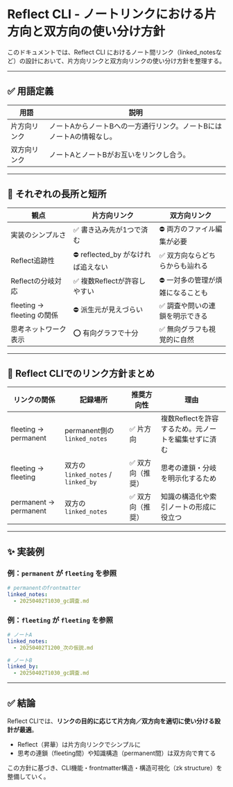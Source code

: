 # Reflect CLI - ノートリンクにおける片方向と双方向の使い分け方針

このドキュメントでは、Reflect CLI におけるノート間リンク（linked_notesなど）の設計において、片方向リンクと双方向リンクの使い分け方針を整理する。

---

## ✅ 用語定義

| 用語 | 説明 |
|------|------|
| 片方向リンク | ノートAからノートBへの一方通行リンク。ノートBにはノートAの情報なし。 |
| 双方向リンク | ノートAとノートBがお互いをリンクし合う。|

---

## 🔄 それぞれの長所と短所

| 観点 | 片方向リンク | 双方向リンク |
|------|---------------|----------------|
| 実装のシンプルさ | ✅ 書き込み先が1つで済む | ⛔️ 両方のファイル編集が必要 |
| Reflect追跡性 | ⛔️ reflected_by がなければ追えない | ✅ 双方向ならどちらからも辿れる |
| Reflectの分岐対応 | ✅ 複数Reflectが許容しやすい | ⛔️ 一対多の管理が煩雑になることも |
| fleeting → fleeting の関係 | ⛔️ 派生元が見えづらい | ✅ 調査や問いの連鎖を明示できる |
| 思考ネットワーク表示 | ⭕️ 有向グラフで十分 | ✅ 無向グラフも視覚的に自然 |

---

## 🧩 Reflect CLIでのリンク方針まとめ

| リンクの関係 | 記録場所 | 推奨方向性 | 理由 |
|---------------|------------|------------------|------|
| fleeting → permanent | permanent側の `linked_notes` | ✅ 片方向 | 複数Reflectを許容するため。元ノートを編集せずに済む |
| fleeting → fleeting | 双方の `linked_notes` / `linked_by` | ✅ 双方向（推奨） | 思考の連鎖・分岐を明示化するため |
| permanent → permanent | 双方の `linked_notes` | ✅ 双方向（推奨） | 知識の構造化や索引ノートの形成に役立つ |

---

## ✨ 実装例

### 例：`permanent` が `fleeting` を参照

```yaml
# permanentのfrontmatter
linked_notes:
  - 20250402T1030_gc調査.md
```

### 例：`fleeting` が `fleeting` を参照

```yaml
# ノートA
linked_notes:
  - 20250402T1200_次の仮説.md

# ノートB
linked_by:
  - 20250402T1030_gc調査.md
```

---

## ✅ 結論

Reflect CLIでは、**リンクの目的に応じて片方向／双方向を適切に使い分ける設計が最適**。

- Reflect（昇華）は片方向リンクでシンプルに
- 思考の連鎖（fleeting間）や知識構造（permanent間）は双方向で育てる

この方針に基づき、CLI機能・frontmatter構造・構造可視化（zk structure）を整備していく。
